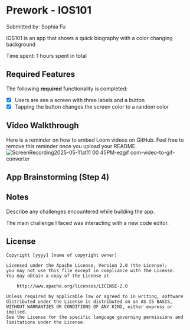 # Prework - IOS101

Submitted by: Sophia Fu

IOS101 is an app that shows a quick biography with a color changing background

Time spent: 1 hours spent in total

## Required Features

The following **required** functionality is completed:

- [x] Users are see a screen with three labels and a button
- [x] Tapping the button changes the screen color to a random color
 
## Video Walkthrough

Here is a reminder on how to embed Loom videos on GitHub. Feel free to remove this reminder once you upload your README. 
![ScreenRecording2025-05-11at11 00 45PM-ezgif com-video-to-gif-converter](https://github.com/user-attachments/assets/60410789-7242-46c8-a711-9d27a7232a4a)


## App Brainstorming (Step 4)

## Notes

Describe any challenges encountered while building the app.

The main challenge I faced was interacting with a new code editor.
## License

    Copyright [yyyy] [name of copyright owner]

    Licensed under the Apache License, Version 2.0 (the License);
    you may not use this file except in compliance with the License.
    You may obtain a copy of the License at

        http://www.apache.org/licenses/LICENSE-2.0

    Unless required by applicable law or agreed to in writing, software
    distributed under the License is distributed on an AS IS BASIS,
    WITHOUT WARRANTIES OR CONDITIONS OF ANY KIND, either express or implied.
    See the License for the specific language governing permissions and
    limitations under the License.
